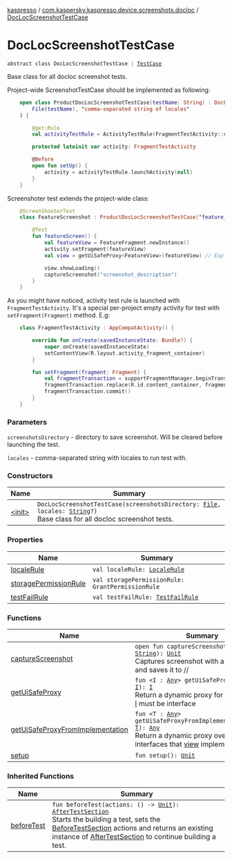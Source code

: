 [kaspresso](../../index.md) / [com.kaspersky.kaspresso.device.screenshots.docloc](../index.md) / [DocLocScreenshotTestCase](./index.md)

# DocLocScreenshotTestCase

`abstract class DocLocScreenshotTestCase : `[`TestCase`](../../com.kaspersky.kaspresso.testcases/-test-case/index.md)

Base class for all docloc screenshot tests.

Project-wide ScreenshotTestCase should be implemented as following:

``` kotlin
    open class ProductDocLocScreenshotTestCase(testName: String) : DocLocScreenshotTestCase(
        File(testName), "comma-separated string of locales"
    ) {

        @get:Rule
        val activityTestRule = ActivityTestRule(FragmentTestActivity::class.java, true, false)

        protected lateinit var activity: FragmentTestActivity

        @Before
        open fun setUp() {
            activity = activityTestRule.launchActivity(null)
        }
    }
```

Screenshoter test extends the project-wide class:

``` kotlin
    @ScreenShooterTest
    class FeatureScreenshot : ProductDocLocScreenshotTestCase("feature_screenshot") {

        @Test
        fun featureScreen() {
            val featureView = FeatureFragment.newInstance()
            activity.setFragment(featureView)
            val view = getUiSafeProxy<FeatureView>(featureView) // Explicit type is important and must be interface

            view.showLoading()
            captureScreenshot("screenshot_description")
        }
    }
```

As you might have noticed, activity test rule is launched with `FragmentTestActivity`.
It's a special per-project empty activity for test with `setFragment(Fragment)` method.
E.g:

``` kotlin
    class FragmentTestActivity : AppCompatActivity() {

        override fun onCreate(savedInstanceState: Bundle?) {
            super.onCreate(savedInstanceState)
            setContentView(R.layout.activity_fragment_container)
        }

        fun setFragment(fragment: Fragment) {
            val fragmentTransaction = supportFragmentManager.beginTransaction()
            fragmentTransaction.replace(R.id.content_container, fragment, "")
            fragmentTransaction.commit()
        }
    }
```

### Parameters

`screenshotsDirectory` - directory to save screenshot. Will be cleared before launching the test.

`locales` - comma-separated string with locales to run test with.

### Constructors

| Name | Summary |
|---|---|
| [&lt;init&gt;](-init-.md) | `DocLocScreenshotTestCase(screenshotsDirectory: `[`File`](https://developer.android.com/reference/java/io/File.html)`, locales: `[`String`](https://kotlinlang.org/api/latest/jvm/stdlib/kotlin/-string/index.html)`?)`<br>Base class for all docloc screenshot tests. |

### Properties

| Name | Summary |
|---|---|
| [localeRule](locale-rule.md) | `val localeRule: `[`LocaleRule`](../../com.kaspersky.kaspresso.rule/-locale-rule/index.md) |
| [storagePermissionRule](storage-permission-rule.md) | `val storagePermissionRule: GrantPermissionRule` |
| [testFailRule](test-fail-rule.md) | `val testFailRule: `[`TestFailRule`](../../com.kaspersky.kaspresso.rule/-test-fail-rule/index.md) |

### Functions

| Name | Summary |
|---|---|
| [captureScreenshot](capture-screenshot.md) | `open fun captureScreenshot(name: `[`String`](https://kotlinlang.org/api/latest/jvm/stdlib/kotlin/-string/index.html)`): `[`Unit`](https://kotlinlang.org/api/latest/jvm/stdlib/kotlin/-unit/index.html)<br>Captures screenshot with a given [name](capture-screenshot.md#com.kaspersky.kaspresso.device.screenshots.docloc.DocLocScreenshotTestCase$captureScreenshot(kotlin.String)/name) and saves it to // |
| [getUiSafeProxy](get-ui-safe-proxy.md) | `fun <I : `[`Any`](https://kotlinlang.org/api/latest/jvm/stdlib/kotlin/-any/index.html)`> getUiSafeProxy(view: `[`I`](get-ui-safe-proxy.md#I)`): `[`I`](get-ui-safe-proxy.md#I)<br>Return a dynamic proxy for a given view. [I](get-ui-safe-proxy.md#I) must be interface |
| [getUiSafeProxyFromImplementation](get-ui-safe-proxy-from-implementation.md) | `fun <T : `[`Any`](https://kotlinlang.org/api/latest/jvm/stdlib/kotlin/-any/index.html)`> getUiSafeProxyFromImplementation(view: `[`T`](get-ui-safe-proxy-from-implementation.md#T)`): `[`Any`](https://kotlinlang.org/api/latest/jvm/stdlib/kotlin/-any/index.html)<br>Return a dynamic proxy over all interfaces that [view](get-ui-safe-proxy-from-implementation.md#com.kaspersky.kaspresso.device.screenshots.docloc.DocLocScreenshotTestCase$getUiSafeProxyFromImplementation(com.kaspersky.kaspresso.device.screenshots.docloc.DocLocScreenshotTestCase.getUiSafeProxyFromImplementation.T)/view) implements |
| [setup](setup.md) | `fun setup(): `[`Unit`](https://kotlinlang.org/api/latest/jvm/stdlib/kotlin/-unit/index.html) |

### Inherited Functions

| Name | Summary |
|---|---|
| [beforeTest](../../com.kaspersky.kaspresso.testcases/-test-case/before-test.md) | `fun beforeTest(actions: () -> `[`Unit`](https://kotlinlang.org/api/latest/jvm/stdlib/kotlin/-unit/index.html)`): `[`AfterTestSection`](../../com.kaspersky.kaspresso.testcases/-after-test-section/index.md)<br>Starts the building a test, sets the [BeforeTestSection](../../com.kaspersky.kaspresso.testcases/-before-test-section/index.md) actions and returns an existing instance of [AfterTestSection](../../com.kaspersky.kaspresso.testcases/-after-test-section/index.md) to continue building a test. |
